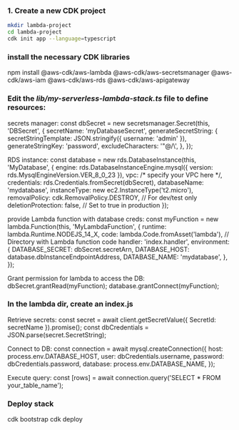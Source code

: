 ### 1. Create a new CDK project
```bash
mkdir lambda-project
cd lambda-project
cdk init app --language=typescript
```
### install the necessary CDK libraries
npm install @aws-cdk/aws-lambda @aws-cdk/aws-secretsmanager @aws-cdk/aws-iam @aws-cdk/aws-rds @aws-cdk/aws-apigateway

### Edit the *lib/my-serverless-lambda-stack.ts* file to define resources:
secrets manager:
const dbSecret = new secretsmanager.Secret(this, 'DBSecret', {
    secretName: 'myDatabaseSecret',
    generateSecretString: {
        secretStringTemplate: JSON.stringify({ username: 'admin' }),
        generateStringKey: 'password',
        excludeCharacters: '"@/\\',
    },
});

RDS instance:
const database = new rds.DatabaseInstance(this, 'MyDatabase', {
    engine: rds.DatabaseInstanceEngine.mysql({ version: rds.MysqlEngineVersion.VER_8_0_23 }),
    vpc: /* specify your VPC here */,
    credentials: rds.Credentials.fromSecret(dbSecret),
    databaseName: 'mydatabase',
    instanceType: new ec2.InstanceType('t2.micro'),
    removalPolicy: cdk.RemovalPolicy.DESTROY, // For dev/test only
    deletionProtection: false, // Set to true in production
});

provide Lambda function with database creds:
const myFunction = new lambda.Function(this, 'MyLambdaFunction', {
    runtime: lambda.Runtime.NODEJS_14_X,
    code: lambda.Code.fromAsset('lambda'), // Directory with Lambda function code
    handler: 'index.handler',
    environment: {
        DATABASE_SECRET: dbSecret.secretArn,
        DATABASE_HOST: database.dbInstanceEndpointAddress,
        DATABASE_NAME: 'mydatabase',
    },
});

Grant permission for lambda to access the DB:
dbSecret.grantRead(myFunction);
database.grantConnect(myFunction);

### In the lambda dir, create an index.js
Retrieve secrets:
const secret = await client.getSecretValue({ SecretId: secretName }).promise();
const dbCredentials = JSON.parse(secret.SecretString);

Connect to DB:
const connection = await mysql.createConnection({
    host: process.env.DATABASE_HOST,
    user: dbCredentials.username,
    password: dbCredentials.password,
    database: process.env.DATABASE_NAME,
});

Execute query:
const [rows] = await connection.query('SELECT * FROM your_table_name');

### Deploy stack
cdk bootstrap
cdk deploy

